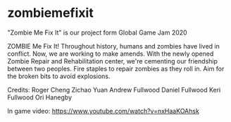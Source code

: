 # zombiemefixit
"Zombie Me Fix It" is our project form Global Game Jam 2020


ZOMBIE Me Fix It! Throughout history, humans and zombies have lived in conflict. Now, we are working to make amends. With the newly opened Zombie Repair and Rehabilitation center, we're cementing our friendship between two peoples. Fire staples to repair zombies as they roll in. Aim for the broken bits to avoid explosions.

Credits: 
Roger Cheng
Zichao Yuan
Andrew Fullwood
Daniel Fullwood
Keri Fullwood
Ori Hanegby

In game video: https://www.youtube.com/watch?v=nxHaaKOAhsk



